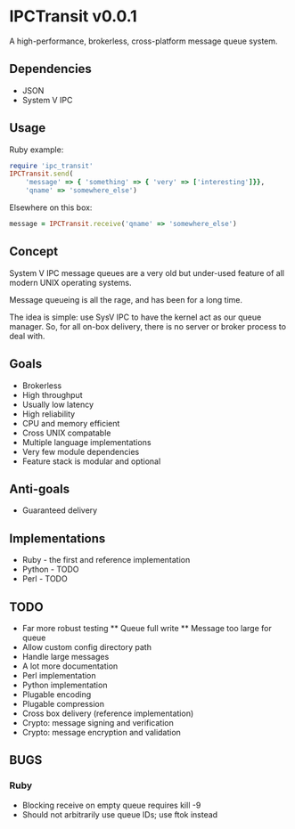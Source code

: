 # IPCTransit v0.0.1
A high-performance, brokerless, cross-platform message queue system.

## Dependencies
* JSON
* System V IPC

## Usage
Ruby example:

```ruby
require 'ipc_transit'
IPCTransit.send(
    'message' => { 'something' => { 'very' => ['interesting']}},
    'qname' => 'somewhere_else')
```

Elsewhere on this box:

```ruby
message = IPCTransit.receive('qname' => 'somewhere_else')
```

## Concept
System V IPC message queues are a very old but under-used feature of all
modern UNIX operating systems.

Message queueing is all the rage, and has been for a long time.

The idea is simple: use SysV IPC to have the kernel act as our queue manager.
So, for all on-box delivery, there is no server or broker process to deal
with.

## Goals
* Brokerless
* High throughput
* Usually low latency
* High reliability
* CPU and memory efficient
* Cross UNIX compatable
* Multiple language implementations
* Very few module dependencies
* Feature stack is modular and optional

## Anti-goals
* Guaranteed delivery

## Implementations
* Ruby - the first and reference implementation
* Python - TODO
* Perl - TODO

## TODO
* Far more robust testing
** Queue full write
** Message too large for queue
* Allow custom config directory path
* Handle large messages
* A lot more documentation
* Perl implementation
* Python implementation
* Plugable encoding
* Plugable compression
* Cross box delivery (reference implementation)
* Crypto: message signing and verification
* Crypto: message encryption and validation

## BUGS
### Ruby
* Blocking receive on empty queue requires kill -9
* Should not arbitrarily use queue IDs; use ftok instead

